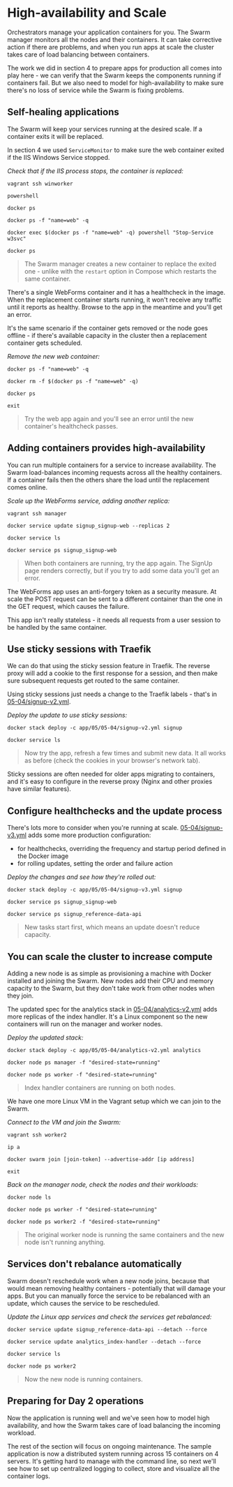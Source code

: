 # High-availability and Scale

Orchestrators manage your application containers for you. The Swarm manager monitors all the nodes and their containers. It can take corrective action if there are problems, and when you run apps at scale the cluster takes care of load balancing between containers.

The work we did in section 4 to prepare apps for production all comes into play here - we can verify that the Swarm keeps the components running if containers fail. But we also need to model for high-availability to make sure there's no loss of service while the Swarm is fixing problems.

## Self-healing applications

The Swarm will keep your services running at the desired scale. If a container exits it will be replaced. 

In section 4 we used `ServiceMonitor` to make sure the web container exited if the IIS Windows Service stopped.


_Check that if the IIS process stops, the container is replaced:_

```
vagrant ssh winworker

powershell

docker ps

docker ps -f "name=web" -q

docker exec $(docker ps -f "name=web" -q) powershell "Stop-Service w3svc"

docker ps
```

> The Swarm manager creates a new container to replace the exited one - unlike with the `restart` option in Compose which restarts the same container.

There's a single WebForms container and it has a healthcheck in the image. When the replacement container starts running, it won't receive any traffic until it reports as healthy. Browse to the app in the meantime and you'll get an error.

It's the same scenario if the container gets removed or the node goes offline - if there's available capacity in the cluster then a replacement container gets scheduled.

_Remove the new web container:_

```
docker ps -f "name=web" -q

docker rm -f $(docker ps -f "name=web" -q) 

docker ps

exit
```

> Try the web app again and you'll see an error until the new container's healthcheck passes.

## Adding containers provides high-availability

You can run multiple containers for a service to increase availability. The Swarm load-balances incoming requests across all the healthy containers. If a container fails then the others share the load until the replacement comes online.

_Scale up the WebForms service, adding another replica:_

```
vagrant ssh manager

docker service update signup_signup-web --replicas 2

docker service ls

docker service ps signup_signup-web 
```

> When both containers are running, try the app again. The SignUp page renders correctly, but if you try to add some data you'll get an error.

The WebForms app uses an anti-forgery token as a security measure. At scale the POST request can be sent to a different container than the one in the GET request, which causes the failure. 

This app isn't really stateless - it needs all requests from a user session to be handled by the same container. 

## Use sticky sessions with Traefik

We can do that using the sticky session feature in Traefik. The reverse proxy will add a cookie to the first response for a session, and then make sure subsequent requests get routed to the same container.

Using sticky sessions just needs a change to the Traefik labels - that's in [05-04/signup-v2.yml](../../app/05/05-04/signup-v2.yml).

_Deploy the update to use sticky sessions:_

```
docker stack deploy -c app/05/05-04/signup-v2.yml signup

docker service ls
```

> Now try the app, refresh a few times and submit new data. It all works as before (check the cookies in your browser's network tab). 

Sticky sessions are often needed for older apps migrating to containers, and it's easy to configure in the reverse proxy (Nginx and other proxies have similar features).


## Configure healthchecks and the update process

There's lots more to consider when you're running at scale. [05-04/signup-v3.yml](../../app/05/05-04/signup-v3.yml) adds some more production configuration:

* for healthchecks, overriding the frequency and startup period defined in the Docker image
* for rolling updates, setting the order and failure action

_Deploy the changes and see how they're rolled out:_

```
docker stack deploy -c app/05/05-04/signup-v3.yml signup

docker service ps signup_signup-web

docker service ps signup_reference-data-api
```

> New tasks start first, which means an update doesn't reduce capacity.

## You can scale the cluster to increase compute

Adding a new node is as simple as provisioning a machine with Docker installed and joining the Swarm. New nodes add their CPU and memory capacity to the Swarm, but they don't take work from other nodes when they join.

The updated spec for the analytics stack in [05-04/analytics-v2.yml](../../app/05/05-04/analytics-v2.yml) adds more replicas of the index handler. It's a Linux component so the new containers will run on the manager and worker nodes.

_Deploy the updated stack:_

```
docker stack deploy -c app/05/05-04/analytics-v2.yml analytics

docker node ps manager -f "desired-state=running"

docker node ps worker -f "desired-state=running"
```

> Index handler containers are running on both nodes.

We have one more Linux VM in the Vagrant setup which we can join to the Swarm.

_Connect to the VM and join the Swarm:_

```
vagrant ssh worker2

ip a

docker swarm join [join-token] --advertise-addr [ip address]

exit
```

_Back on the manager node, check the nodes and their workloads:_

```
docker node ls

docker node ps worker -f "desired-state=running"

docker node ps worker2 -f "desired-state=running"
```

> The original worker node is running the same containers and the new node isn't running anything.

## Services don't rebalance automatically

Swarm doesn't reschedule work when a new node joins, because that would mean removing healthy containers - potentially that will damage your apps. But you can manually force the service to be rebalanced with an update, which causes the service to be rescheduled.

_Update the Linux app services and check the services get rebalanced:_

```
docker service update signup_reference-data-api --detach --force 

docker service update analytics_index-handler --detach --force

docker service ls

docker node ps worker2
```

> Now the new node is running containers.

## Preparing for Day 2 operations

Now the application is running well and we've seen how to model high availability, and how the Swarm takes care of load balancing the incoming workload.

The rest of the section will focus on ongoing maintenance. The sample application is now a distributed system running across 15 containers on 4 servers. It's getting hard to manage with the command line, so next we'll see how to set up centralized logging to collect, store and visualize all the container logs.